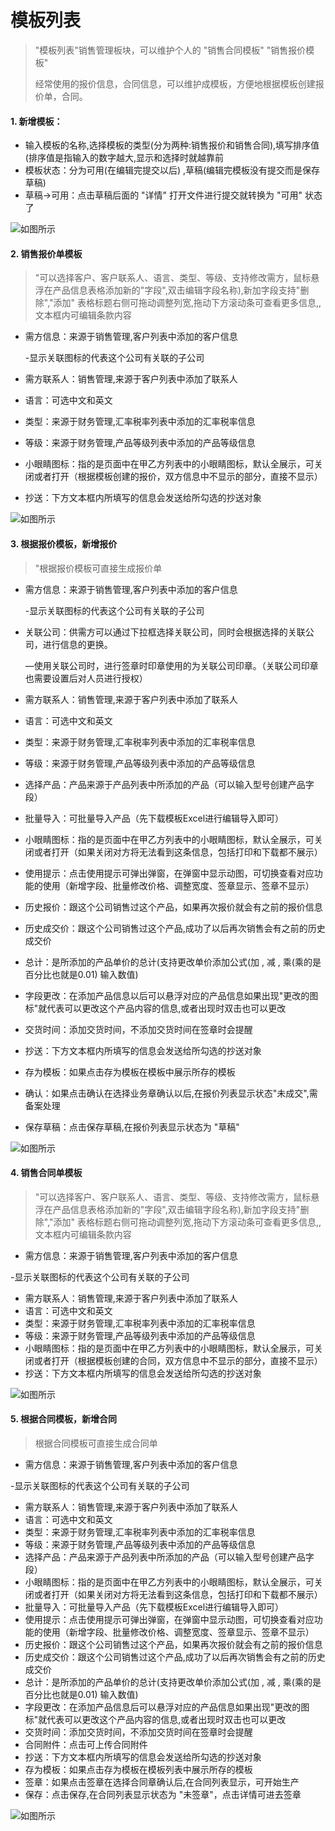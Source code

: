 # 模板列表

> "模板列表"销售管理板块，可以维护个人的 "销售合同模板" "销售报价模板"
> 
> 经常使用的报价信息，合同信息，可以维护成模板，方便地根据模板创建报价单，合同。

#### 1. 新增模板：
* 输入模板的名称,选择模板的类型(分为两种:销售报价和销售合同),填写排序值(排序值是指输入的数字越大,显示和选择时就越靠前
* 模板状态：分为可用(在编辑完提交以后) ,草稿(编辑完模板没有提交而是保存草稿)
* 草稿->可用：点击草稿后面的 "详情" 打开文件进行提交就转换为 "可用" 状态了

![如图所示](../file/mblb1.png)

#### 2. 销售报价单模板

> "可以选择客户、客户联系人、语言、类型、等级、支持修改需方，鼠标悬浮在产品信息表格添加新的"字段",双击编辑字段名称),新加字段支持"删除","添加" 表格标题右侧可拖动调整列宽,拖动下方滚动条可查看更多信息,,文本框内可编辑条款内容

* 需方信息：来源于销售管理,客户列表中添加的客户信息
  
  -显示关联图标的代表这个公司有关联的子公司

* 需方联系人：销售管理,来源于客户列表中添加了联系人
* 语言：可选中文和英文
* 类型：来源于财务管理,汇率税率列表中添加的汇率税率信息
* 等级：来源于财务管理,产品等级列表中添加的产品等级信息
* 小眼睛图标：指的是页面中在甲乙方列表中的小眼睛图标，默认全展示，可关闭或者打开（根据模板创建的报价，双方信息中不显示的部分，直接不显示）
* 抄送：下方文本框内所填写的信息会发送给所勾选的抄送对象


![如图所示](../file/mblb2.png)

#### 3. 根据报价模板，新增报价

> "根据报价模板可直接生成报价单

* 需方信息：来源于销售管理,客户列表中添加的客户信息

  -显示关联图标的代表这个公司有关联的子公司

* 关联公司：供需方可以通过下拉框选择关联公司，同时会根据选择的关联公司，进行信息的更换。

  —使用关联公司时，进行签章时印章使用的为关联公司印章。（关联公司印章也需要设置后对人员进行授权）

* 需方联系人：销售管理,来源于客户列表中添加了联系人
* 语言：可选中文和英文
* 类型：来源于财务管理,汇率税率列表中添加的汇率税率信息
* 等级：来源于财务管理,产品等级列表中添加的产品等级信息
* 选择产品：产品来源于产品列表中所添加的产品（可以输入型号创建产品字段）
* 批量导入：可批量导入产品（先下载模板Excel进行编辑导入即可）
* 小眼睛图标：指的是页面中在甲乙方列表中的小眼睛图标，默认全展示，可关闭或者打开（如果关闭对方将无法看到这条信息，包括打印和下载都不展示）
* 使用提示：点击使用提示可弹出弹窗，在弹窗中显示动图，可切换查看对应功能的使用（新增字段、批量修改价格、调整宽度、签章显示、签章不显示）
* 历史报价：跟这个公司销售过这个产品，如果再次报价就会有之前的报价信息
* 历史成交价：跟这个公司销售过这个产品,成功了以后再次销售会有之前的历史成交价
* 总计：是所添加的产品单价的总计(支持更改单价添加公式(加 , 减 , 乘(乘的是百分比也就是0.01) 输入数值)
* 字段更改：在添加产品信息以后可以悬浮对应的产品信息如果出现"更改的图标"就代表可以更改这个产品内容的信息,或者出现时双击也可以更改
* 交货时间：添加交货时间，不添加交货时间在签章时会提醒
* 抄送：下方文本框内所填写的信息会发送给所勾选的抄送对象
* 存为模板：如果点击存为模板在模板中展示所存的模板
* 确认：如果点击确认在选择业务章确认以后,在报价列表显示状态"未成交",需备案处理
* 保存草稿：点击保存草稿,在报价列表显示状态为 "草稿"

![如图所示](../file/mblb3.png)

#### 4. 销售合同单模板

> "可以选择客户、客户联系人、语言、类型、等级、支持修改需方，鼠标悬浮在产品信息表格添加新的"字段",双击编辑字段名称),新加字段支持"删除","添加" 表格标题右侧可拖动调整列宽,拖动下方滚动条可查看更多信息,,文本框内可编辑条款内容

* 需方信息：来源于销售管理,客户列表中添加的客户信息

 -显示关联图标的代表这个公司有关联的子公司

* 需方联系人：销售管理,来源于客户列表中添加了联系人
* 语言：可选中文和英文
* 类型：来源于财务管理,汇率税率列表中添加的汇率税率信息
* 等级：来源于财务管理,产品等级列表中添加的产品等级信息
* 小眼睛图标：指的是页面中在甲乙方列表中的小眼睛图标，默认全展示，可关闭或者打开（根据模板创建的合同，双方信息中不显示的部分，直接不显示）
* 抄送：下方文本框内所填写的信息会发送给所勾选的抄送对象

![如图所示](../file/mblb4.png)

#### 5.  根据合同模板，新增合同

> 根据合同模板可直接生成合同单

* 需方信息：来源于销售管理,客户列表中添加的客户信息

-显示关联图标的代表这个公司有关联的子公司

* 需方联系人：销售管理,来源于客户列表中添加了联系人
* 语言：可选中文和英文
* 类型：来源于财务管理,汇率税率列表中添加的汇率税率信息
* 等级：来源于财务管理,产品等级列表中添加的产品等级信息
* 选择产品：产品来源于产品列表中所添加的产品（可以输入型号创建产品字段）
* 小眼睛图标：指的是页面中在甲乙方列表中的小眼睛图标，默认全展示，可关闭或者打开（如果关闭对方将无法看到这条信息，包括打印和下载都不展示）
* 批量导入：可批量导入产品（先下载模板Excel进行编辑导入即可） 
* 使用提示：点击使用提示可弹出弹窗，在弹窗中显示动图，可切换查看对应功能的使用（新增字段、批量修改价格、调整宽度、签章显示、签章不显示）
* 历史报价：跟这个公司销售过这个产品，如果再次报价就会有之前的报价信息
* 历史成交价：跟这个公司销售过这个产品,成功了以后再次销售会有之前的历史成交价
* 总计：是所添加的产品单价的总计(支持更改单价添加公式(加 , 减 , 乘(乘的是百分比也就是0.01) 输入数值)
* 字段更改：在添加产品信息后可以悬浮对应的产品信息如果出现"更改的图标"就代表可以更改这个产品内容的信息,或者出现时双击也可以更改
* 交货时间：添加交货时间，不添加交货时间在签章时会提醒
* 合同附件：点击可上传合同附件
* 抄送：下方文本框内所填写的信息会发送给所勾选的抄送对象
* 存为模板：如果点击存为模板在模板列表中展示所存的模板
* 签章：如果点击签章在选择合同章确认后,在合同列表显示，可开始生产
* 保存：点击保存,在合同列表显示状态为 "未签章"，点击详情可进去签章

![如图所示](../file/mblb5.png)